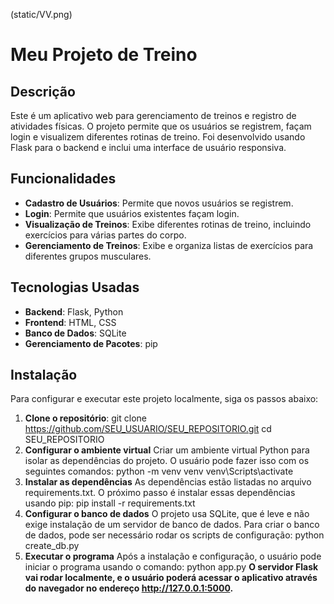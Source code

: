 (static/VV.png)

# Meu Projeto de Treino

## Descrição

Este é um aplicativo web para gerenciamento de treinos e registro de atividades físicas. O projeto permite que os usuários se registrem, façam login e visualizem diferentes rotinas de treino. Foi desenvolvido usando Flask para o backend e inclui uma interface de usuário responsiva.

## Funcionalidades

- **Cadastro de Usuários**: Permite que novos usuários se registrem.
- **Login**: Permite que usuários existentes façam login.
- **Visualização de Treinos**: Exibe diferentes rotinas de treino, incluindo exercícios para várias partes do corpo.
- **Gerenciamento de Treinos**: Exibe e organiza listas de exercícios para diferentes grupos musculares.

## Tecnologias Usadas

- **Backend**: Flask, Python
- **Frontend**: HTML, CSS
- **Banco de Dados**: SQLite
- **Gerenciamento de Pacotes**: pip

## Instalação

Para configurar e executar este projeto localmente, siga os passos abaixo:

1. **Clone o repositório**:
   git clone https://github.com/SEU_USUARIO/SEU_REPOSITORIO.git
   cd SEU_REPOSITORIO
2. **Configurar o ambiente virtual**
Criar um ambiente virtual Python para isolar as dependências do projeto. O usuário pode fazer isso com os seguintes comandos:
   python -m venv venv
   venv\Scripts\activate
3. **Instalar as dependências**
As dependências estão listadas no arquivo requirements.txt. O próximo passo é instalar essas dependências usando pip:
   pip install -r requirements.txt
4. **Configurar o banco de dados**
O projeto usa SQLite, que é leve e não exige instalação de um servidor de banco de dados. Para criar o banco de dados, pode ser necessário rodar os scripts de configuração:
   python create_db.py
5. **Executar o programa**
Após a instalação e configuração, o usuário pode iniciar o programa usando o comando:
   python app.py
**O servidor Flask vai rodar localmente, e o usuário poderá acessar o aplicativo através do navegador no endereço http://127.0.0.1:5000.**
